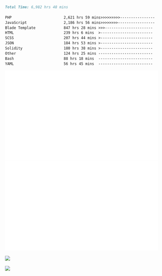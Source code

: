 <!--START_SECTION:waka-->

```markdown
Total Time: 6,982 hrs 48 mins

PHP                        2,621 hrs 59 mins>>>>>>>>>----------------   36.89 %
JavaScript                 2,186 hrs 56 mins>>>>>>>>-----------------   30.77 %
Blade Template             847 hrs 28 mins >>>----------------------   11.92 %
HTML                       239 hrs 6 mins  >------------------------   03.36 %
SCSS                       207 hrs 44 mins >------------------------   02.92 %
JSON                       184 hrs 53 mins >------------------------   02.60 %
Solidity                   180 hrs 38 mins >------------------------   02.54 %
Other                      124 hrs 25 mins -------------------------   01.75 %
Bash                       88 hrs 18 mins  -------------------------   01.24 %
YAML                       56 hrs 45 mins  -------------------------   00.80 %
```

<!--END_SECTION:waka-->

![](https://raw.githubusercontent.com/DrMaxis/github-stats-transparent/output/generated/overview.svg)
![](https://raw.githubusercontent.com/DrMaxis/github-stats-transparent/output/generated/languages.svg)

![](https://git-readme-stats-drmaxis-projects.vercel.app/api?username=drmaxis&show_icons=true&theme=outrun&count_private=true&show=reviews,discussions_started,discussions_answered,prs_merged,prs_merged_percentage&custom_title=2024%20Github%20Rank)
 
<a href="https://count.getloli.com/"><img src="https://count.getloli.com/get/@:maxis-the-alchemist?theme=rule34"></a>
<!-- https://count.getloli.com/get/@alchemist?theme=rule34 -->
<br>

